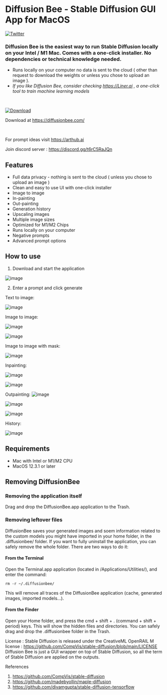 # Diffusion Bee - Stable Diffusion GUI App for MacOS
[![Twitter](https://img.shields.io/twitter/url.svg?label=Follow%20%40divamgupta&style=social&url=https%3A%2F%2Ftwitter.com%2Fdivamgupta)](https://twitter.com/divamgupta)


### Diffusion Bee is the easiest way to run Stable Diffusion locally on your Intel / M1 Mac. Comes with a one-click installer. No dependencies or technical knowledge needed.

* Runs locally on your computer no data is sent to the cloud ( other than request to download the weights or unless you chose to upload an image ).
*  *If you like Diffusion Bee, consider checking https://Liner.ai , a one-click tool to train machine learning models*

<br>

[![Download](https://user-images.githubusercontent.com/1890549/189538422-52d50488-c1fa-4924-bec6-186c9e0f307b.png)](https://diffusionbee.com/)

Download at https://diffusionbee.com/


<br>

For prompt ideas visit https://arthub.ai

Join discord server : https://discord.gg/t6rC5RaJQn


## Features
* Full data privacy - nothing is sent to the cloud ( unless you chose to upload an image )
* Clean and easy to use UI with one-click installer
* Image to image
* In-painting
* Out-painting
* Generation history
* Upscaling images
* Multiple image sizes
* Optimized for M1/M2 Chips
* Runs locally on your computer
* Negative prompts
* Advanced prompt options



## How to use 

1) Download and start the application

![image](https://user-images.githubusercontent.com/1890549/198916443-c6a2e40a-3d1e-4000-882d-993aa1941391.png)


2) Enter a prompt and click generate

Text to image:

![image](https://user-images.githubusercontent.com/1890549/198916929-fc3c2570-b8d6-4d24-847a-1906b8e57797.png)


Image to image:

![image](https://user-images.githubusercontent.com/1890549/198915127-6ff3fcd5-5226-40fc-a431-df2ef279cce7.png)

![image](https://user-images.githubusercontent.com/1890549/198915243-4af83111-2dd5-4624-bfc9-f11b9863c32a.png)


Image to image with mask:

![image](https://user-images.githubusercontent.com/1890549/198915075-dba8e90f-47f6-4915-87b5-fd09c17a58e5.png)

Inpainting:

![image](https://user-images.githubusercontent.com/1890549/198915349-6261dc9e-c24d-4fb0-98a2-973b429914b8.png)

![image](https://user-images.githubusercontent.com/1890549/198915395-71d4d278-2434-4e21-aea6-42988593941a.png)

Outpainting:
![image](https://user-images.githubusercontent.com/1890549/198915476-c58d0284-e390-4f3b-9416-faff3d4d8207.png)

![image](https://user-images.githubusercontent.com/1890549/198915524-6403fe95-6b97-4cfb-ae4b-6d018228bad6.png)

![image](https://user-images.githubusercontent.com/1890549/198916091-62872915-af1d-4553-b657-934c1c8c7aca.png)

History:

![image](https://user-images.githubusercontent.com/1890549/198916678-9061829c-69da-4eee-b28d-1989e01c11e0.png)




## Requirements 
* Mac with Intel or M1/M2 CPU
* MacOS 12.3.1 or later

## Removing DiffusionBee

### Removing the application itself
Drag and drop the DiffusionBee.app application to the Trash.

### Removing leftover files
DiffusionBee saves your generated images and soem information related to the custom models you might have imported in your home folder, in the .diffusionbee/ folder. If you want to fully uninstall the application, you can safely remove the whole folder. There are two ways to do it:

#### From the Terminal
Open the Terminal.app application (located in /Applications/Utilities/), and enter the command:

```
rm -r ~/.diffusionbee/
```

This will remove all traces of the DiffusionBee application (cache, generated images, imported models...).

#### From the Finder
Open your Home folder, and press the cmd + shift + . (command + shift + period) keys. This will show the hidden files and directories. You can safely drag and drop the .diffusionbee folder in the Trash.


License : Stable Diffusion is released under the CreativeML OpenRAIL M license : https://github.com/CompVis/stable-diffusion/blob/main/LICENSE
Diffusion Bee is just a GUI wrapper on top of Stable Diffusion, so all the term of Stable Diffusion are applied on the outputs. 

References
1) https://github.com/CompVis/stable-diffusion
2) https://github.com/madebyollin/maple-diffusion
3) https://github.com/divamgupta/stable-diffusion-tensorflow
